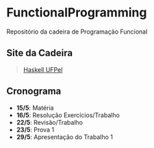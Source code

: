# FunctionalProgramming
Repositório da cadeira de Programação Funcional

## Site da Cadeira
  > [Haskell UFPel](https://sites.google.com/site/haskellufpel/)

## Cronograma
  * __15/5__: Matéria
  * __16/5__: Resolução Exercícios/Trabalho
  * __22/5__: Revisão/Trabalho
  * __23/5__: Prova 1
  * __29/5__: Apresentação do Trabalho 1
